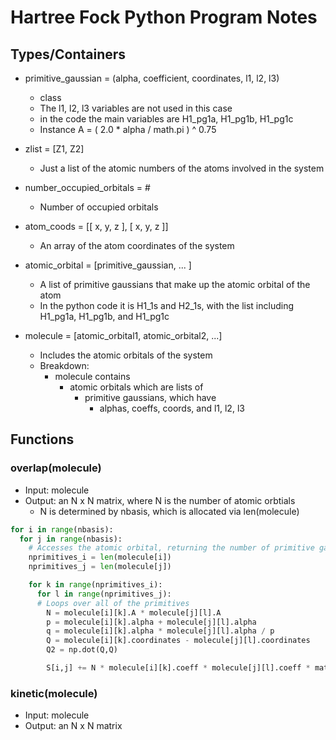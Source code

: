 # Hartree Fock Python Program Notes

## Types/Containers

- primitive_gaussian = (alpha, coefficient, coordinates, l1, l2, l3)
  - class
  - The l1, l2, l3 variables are not used in this case
  - in the code the main variables are H1_pg1a, H1_pg1b, H1_pg1c
  - Instance A = ( 2.0 * alpha / math.pi ) ^ 0.75

- zlist = \[Z1, Z2\]
  - Just a list of the atomic numbers of the atoms involved in the system

- number_occupied_orbitals = \#
  - Number of occupied orbitals

- atom_coods = \[\[ x, y, z \], \[ x, y, z \]\]
  - An array of the atom coordinates of the system

- atomic_orbital = \[primitive_gaussian, ... \]
  - A list of primitive gaussians that make up the atomic orbital of the atom
  - In the python code it is H1_1s and H2_1s, with the list including H1_pg1a, H1_pg1b, and H1_pg1c

- molecule = \[atomic_orbital1, atomic_orbital2, ...\]
  - Includes the atomic orbitals of the system
  - Breakdown:
    - molecule contains
      - atomic orbitals which are lists of
        - primitive gaussians, which have
          - alphas, coeffs, coords, and l1, l2, l3

## Functions

### overlap(molecule)
- Input: molecule
- Output: an N x N matrix, where N is the number of atomic orbtials
  - N is determined by nbasis, which is allocated via len(molecule)

```python
for i in range(nbasis):
  for j in range(nbasis):
    # Accesses the atomic orbital, returning the number of primitive gaussians associated with orbital
    nprimitives_i = len(molecule[i])
    nprimitives_j = len(molecule[j])

    for k in range(nprimitives_i):
      for l in range(nprimitives_j):
      # Loops over all of the primitives
        N = molecule[i][k].A * molecule[j][l].A
        p = molecule[i][k].alpha + molecule[j][l].alpha
        q = molecule[i][k].alpha * molecule[j][l].alpha / p
        Q = molecule[i][k].coordinates - molecule[j][l].coordinates
        Q2 = np.dot(Q,Q)

        S[i,j] += N * molecule[i][k].coeff * molecule[j][l].coeff * math.exp(-q*Q2) * (math.pi/p) ^ (3/2)
```

### kinetic(molecule)
- Input: molecule
- Output: an N x N matrix

```python
```
